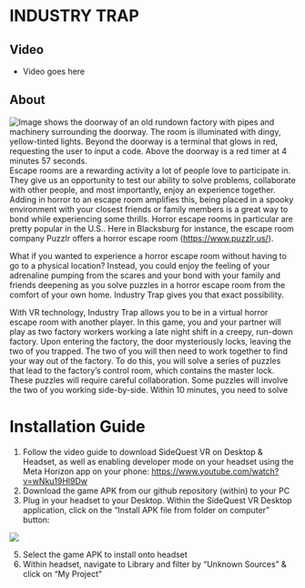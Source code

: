 # INDUSTRY TRAP

## Video

- Video goes here

## About

![Image shows the doorway of an old rundown factory with pipes and machinery surrounding the doorway. The room is illuminated with dingy, yellow-tinted lights. Beyond the doorway is a terminal that glows in red, requesting the user to input a code. Above the doorway is a red timer at 4 minutes 57 seconds.](https://media.discordapp.net/attachments/1336467829758885962/1370863336299827300/image.png?ex=68210b78&is=681fb9f8&hm=f448ec136547cd9eb3bc3ef1261a35d2cc287258eb58edb554779ef075b8ea6e&=&format=webp&quality=lossless&width=1522&height=856)
Escape rooms are a rewarding activity a lot of people love to participate in. They give us an opportunity to test our ability to solve problems, collaborate with other people, and most importantly, enjoy an experience together. Adding in horror to an escape room amplifies this, being placed in a spooky environment with your closest friends or family members is a great way to bond while experiencing some thrills. Horror escape rooms in particular are pretty popular in the U.S.. Here in Blacksburg for instance, the escape room company Puzzlr offers a horror escape room (https://www.puzzlr.us/).

What if you wanted to experience a horror escape room without having to go to a physical location? Instead, you could enjoy the feeling of your adrenaline pumping from the scares and your bond with your family and friends deepening as you solve puzzles in a horror escape room from the comfort of your own home. Industry Trap gives you that exact possibility. 

With VR technology, Industry Trap allows you to be in a virtual horror escape room with another player. In this game, you and your partner will play as two factory workers working a late night shift in a creepy, run-down factory. Upon entering the factory, the door mysteriously locks, leaving the two of you trapped. The two of you will then need to work together to find your way out of the factory. To do this, you will solve a series of puzzles that lead to the factory’s control room, which contains the master lock. These puzzles will require careful collaboration. Some puzzles will involve the two of you working side-by-side. Within 10 minutes, you need to solve 

# Installation Guide
1. Follow the video guide to download SideQuest VR on Desktop & Headset, as well as enabling developer mode on your headset using the Meta Horizon app on your phone: https://www.youtube.com/watch?v=wNku19Hl9Dw 
2. Download the game APK from our github repository (within) to your PC 
3. Plug in your headset to your Desktop. Within the SideQuest VR Desktop application, click on the “Install APK file from folder on computer” button:
   
![](https://media.discordapp.net/attachments/860002427578613760/1370889279865356338/image.png?ex=682123a2&is=681fd222&hm=1f871ecfd745aeb2345ac1dd5761dccf5f70281a3838b0b858eb5c5afdc72db6&=&format=webp&quality=lossless)

5. Select the game APK to install onto headset
6. Within headset, navigate to Library and filter by “Unknown Sources” & click on “My Project”
